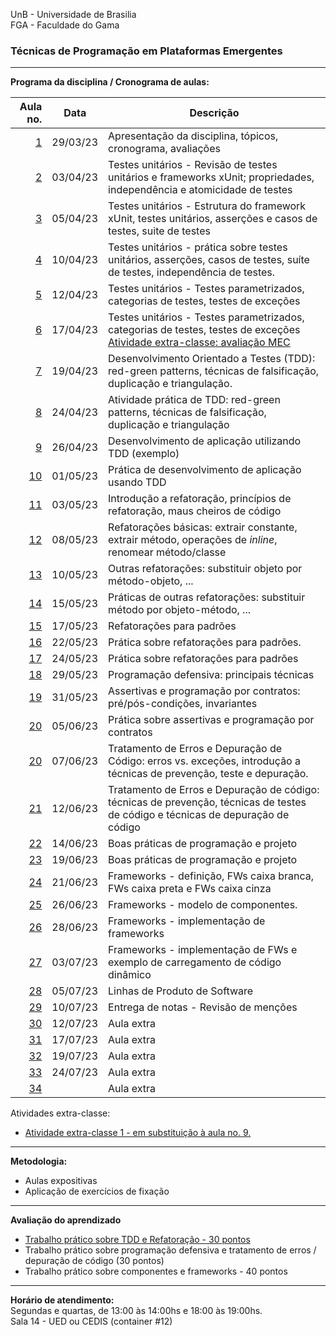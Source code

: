 UnB - Universidade de Brasilia  
FGA - Faculdade do Gama  

### Técnicas de Programação em Plataformas Emergentes

---

**Programa da disciplina / Cronograma de aulas:**   

|     Aula no. |  **Data** |Descrição                                                                                                                         |
|-------------:|:---------:|----------------------------------------------------------------------------------------------------------------------------------|
|   [1](aula1) |  29/03/23 | Apresentação da disciplina, tópicos, cronograma, avaliações                                                                      |
|   [2](aula2) |  03/04/23 | Testes unitários - Revisão de testes unitários e frameworks xUnit; propriedades, independência e atomicidade de testes           |
|   [3](aula3) |  05/04/23 | Testes unitários - Estrutura do framework xUnit, testes unitários, asserções e casos de testes, suite de testes                  |
|   [4](aula4) |  10/04/23 | Testes unitários - prática sobre testes unitários, asserções, casos de testes, suíte de testes, independência de testes.         |
|   [5](aula5) |  12/04/23 | Testes unitários - Testes parametrizados, categorias de testes, testes de exceções                                               |
|   [6](aula6) |  17/04/23 | Testes unitários - Testes parametrizados, categorias de testes, testes de exceções [Atividade extra-classe: avaliação MEC](extraClasse/exercicioFixacaoTestesParametrizados) |
|   [7](aula7) |  19/04/23 | Desenvolvimento Orientado a Testes (TDD): red-green patterns, técnicas de falsificação, duplicação e triangulação.               |
|   [8](aula8) |  24/04/23 | Atividade prática de TDD: red-green patterns, técnicas de falsificação, duplicação e triangulação                                |
|   [9](aula9) |  26/04/23 | Desenvolvimento de aplicação utilizando TDD (exemplo)                                                                            |
| [10](aula10) |  01/05/23 | Prática de desenvolvimento de aplicação usando TDD                                                                               |
| [11](aula11) |  03/05/23 | Introdução a refatoração, princípios de refatoração, maus cheiros de código                                                      |
| [12](aula12) |  08/05/23 | Refatorações básicas: extrair constante, extrair método, operações de _inline_, renomear método/classe                           |
| [13](aula13) |  10/05/23 | Outras refatorações: substituir objeto por método-objeto, ...                                                                    |
| [14](aula14) |  15/05/23 | Práticas de outras refatorações: substituir método por objeto-método, ...                                                        |
| [15](aula15) |  17/05/23 | Refatorações para padrões                                                                                                        |
| [16](aula16) |  22/05/23 | Prática sobre refatorações para padrões.                                                                                         |
| [17](aula17) |  24/05/23 | Prática sobre refatorações para padrões                                                                                          |
| [18](aula18) |  29/05/23 | Programação defensiva: principais técnicas                                                                                       |
| [19](aula19) |  31/05/23 | Assertivas e programação por contratos: pré/pós-condições, invariantes                                                           |
| [20](aula20) |  05/06/23 | Prática sobre assertivas e programação por contratos                                                                             | 
| [20](aula20) |  07/06/23 | Tratamento de Erros e Depuração de Código: erros vs. exceções, introdução a técnicas de prevenção, teste e depuração.            |
| [21](aula21) |  12/06/23 | Tratamento de Erros e Depuração de código: técnicas de prevenção, técnicas de testes de código e técnicas de depuração de código |
| [22](aula22) |  14/06/23 | Boas práticas de programação e projeto                                                                                           |
| [23](aula23) |  19/06/23 | Boas práticas de programação e projeto                                                                                           |
| [24](aula24) |  21/06/23 | Frameworks - definição, FWs caixa branca, FWs caixa preta e FWs caixa cinza                                                      |
| [25](aula25) |  26/06/23 | Frameworks - modelo de componentes.                                                                                              |
| [26](aula26) |  28/06/23 | Frameworks - implementação de frameworks                                                                                         |
| [27](aula27) |  03/07/23 | Frameworks - implementação de FWs e exemplo de carregamento de código dinâmico                                                   | 
| [28](aula28) |  05/07/23 | Linhas de Produto de Software                                                                                                    |
| [29](aula29) |  10/07/23 | Entrega de notas - Revisão de menções                                                                                            |
| [30](aula30) |  12/07/23 | Aula extra                                                                                                                       |
| [31](aula31) |  17/07/23 | Aula extra                                                                                                                       |
| [32](aula32) |  19/07/23 | Aula extra                                                                                                                       |
| [33](aula33) |  24/07/23 | Aula extra                                                                                                                       |
| [34](aula34) |           | Aula extra                                                                                                                       |

Atividades extra-classe:   
- [Atividade extra-classe 1 - em substituição à aula no. 9.](/ativExtra1)

--- 

**Metodologia:** 
* Aulas expositivas
* Aplicação de exercícios de fixação

---

**Avaliação do aprendizado**  
* [Trabalho prático sobre TDD e Refatoração - 30 pontos](/tp1)
* Trabalho prático sobre programação defensiva e tratamento de erros / depuração
  de código (30 pontos)
* Trabalho prático sobre componentes e frameworks - 40 pontos

--- 
**Horário de atendimento:**  
Segundas e quartas, de 13:00 às 14:00hs e 18:00 às 19:00hs.  
Sala 14 - UED ou CEDIS (container #12)
